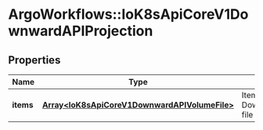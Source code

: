 # ArgoWorkflows::IoK8sApiCoreV1DownwardAPIProjection

## Properties
Name | Type | Description | Notes
------------ | ------------- | ------------- | -------------
**items** | [**Array&lt;IoK8sApiCoreV1DownwardAPIVolumeFile&gt;**](IoK8sApiCoreV1DownwardAPIVolumeFile.md) | Items is a list of DownwardAPIVolume file | [optional] 


